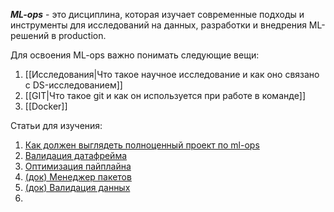 ***ML-ops*** - это дисциплина, которая изучает современные подходы и инструменты для исследований на данных, разработки и внедрения ML-решений в production. 

Для освоения ML-ops важно понимать следующие вещи:
1. [[Исследования|Что такое научное исследование и как оно связано с DS-исследованием]]
2. [[GIT|Что такое git и как он используется при работе в команде]]
3. [[Docker]]

Статьи для изучения:
1. [Как должен выглядеть полноценный проект по ml-ops](https://habr.com/ru/companies/skillfactory/articles/710816/)
2. [Валидация датафрейма](https://habr.com/ru/companies/skillfactory/articles/658473/)
3. [Оптимизация пайплайна](https://habr.com/ru/companies/skillfactory/articles/591063/)
4. [(док) Менеджер пакетов](https://pdm-project.org/en/stable/)
5. [(док) Валидация данных](https://docs.pydantic.dev/latest/)
6. 